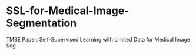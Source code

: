# SSL-for-Medical-Image-Segmentation
TMBE Paper: Self-Supervised Learning with Limited Data for Medical Image Seg
